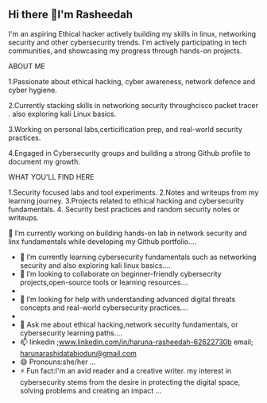 ## Hi there 👋I'm Rasheedah
I'm an aspiring Ethical hacker actively building my skills in linux, networking security and other cybersecurity trends. I'm actively participating in tech communities, and showcasing my progress through hands-on projects.

ABOUT ME

1.Passionate about ethical hacking, cyber awareness, network defence and cyber hygiene.

2.Currently stacking skills in networking security throughcisco packet tracer . also exploring kali Linux  basics.

3.Working on personal labs,certicification prep, and real-world security practices.

4.Engaged in Cybersecurity groups and building a strong Github profile to document my growth.

WHAT YOU'LL FIND HERE


1.Security focused labs and tool experiments.
2.Notes and writeups from my learning journey.
3.Projects related to ethical hacking and cybersecurity fundamentals.
4. Security best practices and random security notes or writeups.

 🔭 I’m currently working on building hands-on lab in network security and linx fundamentals while developing my Github portfolio....
 
- 🌱 I’m currently learning cybersecurity fundamentals such as networking security and also exploring kali linux basics....
- 👯 I’m looking to collaborate on beginner-friendly cybersecrity projects,open-source tools or learning resources....
- 
- 🤔 I’m looking for help with understanding advanced digital threats concepts and real-world cybersecurity practices....
- 
- 💬 Ask me about ethical hacking,network security fundamentals, or cybersecurity learning paths....
- 📫 linkedin ;www.linkedin.com/in/haruna-rasheedah-62622730b
email; harunarashidatabiodun@gmail.com 
- 😄 Pronouns:she/her ...
- ⚡ Fun fact:I'm an avid reader and a creative writer. my interest in cybersecurity stems from the desire in protecting the digital space, solving problems and creating an impact ...
  
